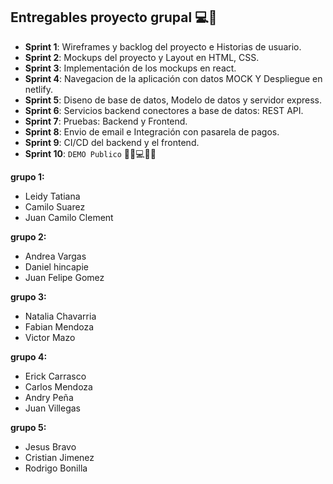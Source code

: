 ## Entregables proyecto grupal 💻🤝

- **Sprint 1**: Wireframes y backlog del proyecto e Historias de usuario.
- **Sprint 2**: Mockups del proyecto y Layout en HTML, CSS.
- **Sprint 3**: Implementación de los mockups en react.
- **Sprint 4**: Navegacion de la aplicación con datos MOCK Y Despliegue en netlify.
- **Sprint 5**: Diseno de base de datos, Modelo de datos y servidor express.
- **Sprint 6**: Servicios backend conectores a base de datos: REST API.
- **Sprint 7**: Pruebas: Backend y Frontend.
- **Sprint 8**: Envio de email e Integración con pasarela de pagos.
- **Sprint 9**: CI/CD del backend y el frontend.
- **Sprint 10**: `DEMO Publico` 🎊🎉💻🎊🎉

**grupo 1:**

- Leidy Tatiana
- Camilo Suarez
- Juan Camilo Clement

**grupo 2:**

- Andrea Vargas
- Daniel hincapie
- Juan Felipe Gomez

**grupo 3:**

- Natalia Chavarria
- Fabian Mendoza
- Victor Mazo

**grupo 4:**

- Erick Carrasco
- Carlos Mendoza
- Andry Peña
- Juan Villegas

**grupo 5:**

- Jesus Bravo
- Cristian Jimenez
- Rodrigo Bonilla
